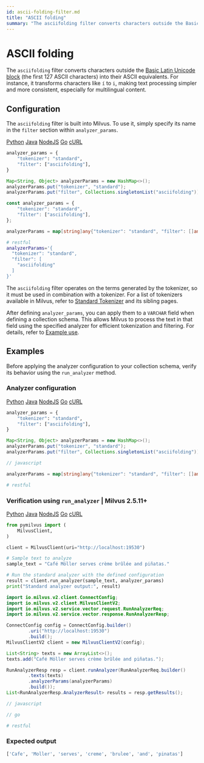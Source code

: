 ```yaml
---
id: ascii-folding-filter.md
title: "ASCII folding"
summary: "The asciifolding filter converts characters outside the Basic Latin Unicode block (the first 127 ASCII characters) into their ASCII equivalents. For instance, it transforms characters like í to i, making text processing simpler and more consistent, especially for multilingual content."
---
```


# ASCII folding

The `asciifolding` filter converts characters outside the [Basic Latin Unicode block](https://en.wikipedia.org/wiki/Basic_Latin_(Unicode_block)) (the first 127 ASCII characters) into their ASCII equivalents. For instance, it transforms characters like `í` to `i`, making text processing simpler and more consistent, especially for multilingual content.

## Configuration

The `asciifolding` filter is built into Milvus. To use it, simply specify its name in the `filter` section within `analyzer_params`.

<div class="multipleCode">
    <a href="#python">Python</a>
    <a href="#java">Java</a>
    <a href="#javascript">NodeJS</a>
    <a href="#go">Go</a>
    <a href="#bash">cURL</a>
</div>

```python
analyzer_params = {
    "tokenizer": "standard",
    "filter": ["asciifolding"],
}
```

```java
Map<String, Object> analyzerParams = new HashMap<>();
analyzerParams.put("tokenizer", "standard");
analyzerParams.put("filter", Collections.singletonList("asciifolding"));
```

```javascript
const analyzer_params = {
    "tokenizer": "standard",
    "filter": ["asciifolding"],
};
```

```go
analyzerParams = map[string]any{"tokenizer": "standard", "filter": []any{"asciifolding"}}
```

```bash
# restful
analyzerParams='{
  "tokenizer": "standard",
  "filter": [
    "asciifolding"
  ]
}'

```

The `asciifolding` filter operates on the terms generated by the tokenizer, so it must be used in combination with a tokenizer. For a list of tokenizers available in Milvus, refer to [Standard Tokenizer](standard-tokenizer.md) and its sibling pages.

After defining `analyzer_params`, you can apply them to a `VARCHAR` field when defining a collection schema. This allows Milvus to process the text in that field using the specified analyzer for efficient tokenization and filtering. For details, refer to [Example use](analyzer-overview.md#Example-use).

## Examples

Before applying the analyzer configuration to your collection schema, verify its behavior using the `run_analyzer` method.

### Analyzer configuration

<div class="multipleCode">
    <a href="#python">Python</a>
    <a href="#java">Java</a>
    <a href="#javascript">NodeJS</a>
    <a href="#go">Go</a>
    <a href="#bash">cURL</a>
</div>

```python
analyzer_params = {
    "tokenizer": "standard",
    "filter": ["asciifolding"],
}
```

```java
Map<String, Object> analyzerParams = new HashMap<>();
analyzerParams.put("tokenizer", "standard");
analyzerParams.put("filter", Collections.singletonList("asciifolding"));
```

```javascript
// javascript
```

```go
analyzerParams = map[string]any{"tokenizer": "standard", "filter": []any{"asciifolding"}}
```

```bash
# restful
```

### Verification using `run_analyzer` | Milvus 2.5.11+

<div class="multipleCode">
    <a href="#python">Python</a>
    <a href="#java">Java</a>
    <a href="#javascript">NodeJS</a>
    <a href="#go">Go</a>
    <a href="#bash">cURL</a>
</div>

```python
from pymilvus import (
    MilvusClient,
)

client = MilvusClient(uri="http://localhost:19530")

# Sample text to analyze
sample_text = "Café Möller serves crème brûlée and piñatas."

# Run the standard analyzer with the defined configuration
result = client.run_analyzer(sample_text, analyzer_params)
print("Standard analyzer output:", result)
```

```java
import io.milvus.v2.client.ConnectConfig;
import io.milvus.v2.client.MilvusClientV2;
import io.milvus.v2.service.vector.request.RunAnalyzerReq;
import io.milvus.v2.service.vector.response.RunAnalyzerResp;

ConnectConfig config = ConnectConfig.builder()
        .uri("http://localhost:19530")
        .build();
MilvusClientV2 client = new MilvusClientV2(config);

List<String> texts = new ArrayList<>();
texts.add("Café Möller serves crème brûlée and piñatas.");

RunAnalyzerResp resp = client.runAnalyzer(RunAnalyzerReq.builder()
        .texts(texts)
        .analyzerParams(analyzerParams)
        .build());
List<RunAnalyzerResp.AnalyzerResult> results = resp.getResults();
```

```javascript
// javascript
```

```go
// go
```

```bash
# restful
```

### Expected output

```python
['Cafe', 'Moller', 'serves', 'creme', 'brulee', 'and', 'pinatas']
```

